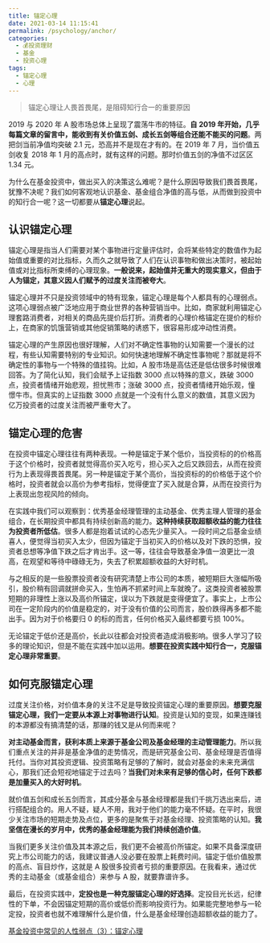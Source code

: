```yaml
---
title: 锚定心理
date: 2021-03-14 11:15:41
permalink: /psychology/anchor/
categories:
  - 💰投资理财
  - 基金
  - 投资心理
tags:
  - 锚定心理
  - 心理
---
```


> 锚定心理让人畏首畏尾，是阻碍知行合一的重要原因

2019 与 2020 年 A 股市场总体上呈现了震荡牛市的特征。**自 2019 年开始，几乎每篇文章的留言中，能收到有关价值五剑、成长五剑等组合还能不能买的问题**。两把剑当前净值均突破 2.1 元，恐高并不是现在才有的。在 2019 年 7 月，当价值五剑收复 2018 年 1 月的高点时，就有这样的问题。那时价值五剑的净值不过区区 1.34 元。  

为什么在基金投资中，做出买入的决策这么难呢？是什么原因导致我们畏首畏尾，犹豫不决呢？我们如何客观地认识基金、基金组合净值的高与低，从而做到投资中的知行合一呢？这一切都要从**锚定心理**说起。  

## 认识锚定心理

锚定心理是指当人们需要对某个事物进行定量评估时，会将某些特定的数值作为起始值或重要的对比指标，久而久之就导致了人们在认识事物和做出决策时，被起始值或对比指标所束缚的心理现象。**一般说来，起始值并无重大的现实意义，但由于人为锚定，其意义因人们赋予的过度关注而被夸大**。

锚定心理并不只是投资领域中的特有现象，锚定心理是每个人都具有的心理弱点。这项心理弱点被广泛地应用于商业世界的各种营销当中。比如，商家就利用锚定心理套路消费者，对相关的商品先提价后打折。消费者的心理价格锚定在提价的标价上，在商家的饥饿营销或其他促销策略的诱惑下，很容易形成冲动性消费。

锚定心理的产生原因也很好理解，人们对不确定性事物的认知需要一个漫长的过程，有些认知需要特别的专业知识。如何快速地理解不确定性事物呢？那就是将不确定性的事物与一个特殊的值挂钩。比如，A 股市场是高估还是低估很多时候很难回答。为了简化认知，我们会赋予上证指数 3000 点以特殊的意义，跌破 3000 点，投资者情绪开始悲观，担忧熊市；涨破 3000 点，投资者情绪开始乐观，憧憬牛市。但真实的上证指数 3000 点就是一个没有什么意义的数值，其意义因为亿万投资者的过度关注而被严重夸大了。

## 锚定心理的危害

在投资中锚定心理往往有两种表现。一种是锚定于某个低价，当投资标的的价格高于这个价格时，投资者就觉得高价买入吃亏，担心买入之后又跌回去，从而在投资行为上表现得畏首畏尾。另一种是锚定于某个高价，当投资标的的价格低于这个价格时，投资者就会以高价为参考指标，觉得便宜了买入就是合算，从而在投资行为上表现出忽视风险的倾向。

在实践中我们可以观察到：优秀基金经理管理的主动基金、优秀主理人管理的基金组合，在长期投资中都具有持续创新高的能力。**这种持续获取超额收益的能力往往为投资者所低估**。很多人都是抱着试试的心态先少量买入。一段时间之后基金业绩喜人，便觉得当初买入太少，但因为锚定于当初买入的价格以及对下跌的恐惧，投资者总想等净值下跌之后才肯出手。这一等，往往会导致基金净值一浪更比一浪高，在观望和等待中碌碌无为，失去了积累超额收益的大好时机。

与之相反的是一些股票投资者没有研究清楚上市公司的本质，被短期巨大涨幅所吸引，股价稍有回调就拼命买入，生怕再不抓紧时间上车就晚了。这类投资者被股票短期的非理性上涨以及高价所锚定，误以为下跌就是变得便宜了。事实上，上市公司在一定阶段内的价值是稳定的，对于没有价值的公司而言，股价跌得再多都不能出手。因为对于价格要归 0 的标的而言，任何价格买入最终都要亏损 100%。

无论锚定于低价还是高价，长此以往都会对投资者造成消极影响。很多人学习了较多的理论知识，但是不能在实践中加以运用。**想要在投资实践中知行合一，克服锚定心理非常重要**。

## 如何克服锚定心理

过度关注价格，对价值本身的关注不足是导致投资锚定心理的重要原因。**想要克服锚定心理，我们一定要从本源上对事物进行认知**。投资是认知的变现，如果连赚钱的本源都没有搞清楚的话，那赚的钱又是从何而来呢？

**对主动基金而言，获利本质上来源于基金公司及基金经理的主动管理能力**。所以我们重点关注的并非是基金净值的走势情况，而是研究基金公司、基金经理是否值得托付。当你对其投资逻辑、投资策略有足够的了解时，就会对基金的未来充满信心，那我们还会短视地锚定于过去吗？**当我们对未来有足够的信心时，任何下跌都是加量买入的大好时机**。

就价值五剑和成长五剑而言，其成分基金与基金经理都是我们千挑万选出来后，进行搭配组合的。用人不疑，疑人不用，我对于他们的能力毫不怀疑。在平时，我很少关注市场的短期走势及点位，更多的是聚焦于对基金经理、投资策略的认知。**我坚信在漫长的岁月中，优秀的基金经理能为我们持续创造价值**。

当我们更多关注价值及其本源之后，我们更不会被高价所锚定。如果不具备深度研究上市公司能力的话，我建议普通人没必要在股票上耗费时间。锚定于低价值股票的高点、盲目炒作，这就是 A 股很多投资者亏损的重要原因。在我看来，通过优秀的主动基金（或基金组合）来参与 A 股，就要靠谱许多。

最后，在投资实践中，**定投也是一种克服锚定心理的好选择**。定投目光长远，纪律性的下单，不会因锚定短期的高价或低价而影响投资行为。如果能完整地参与一轮定投，投资者也就不难理解什么是价值，什么是基金经理创造超额收益的能力了。  

[基金投资中常见的人性弱点（3）：锚定心理](https://mp.weixin.qq.com/s/qhhbSCtONL7b-ftTAy1OYg)
